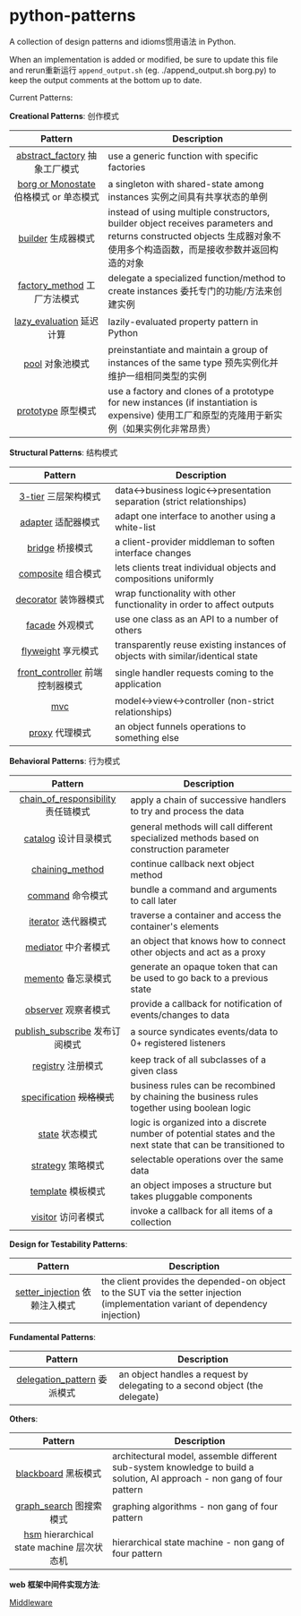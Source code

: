 python-patterns
===============

A collection of design patterns and idioms惯用语法 in Python.

When an implementation is added or modified, be sure to update this file and
rerun重新运行 `append_output.sh` (eg. ./append_output.sh borg.py) to keep the output
comments at the bottom up to date.

Current Patterns:     

__Creational Patterns__: 创作模式

| Pattern | Description |
|:-------:| ----------- |
| [abstract_factory](creational/abstract_factory.py) 抽象工厂模式 | use a generic function with specific factories |
| [borg or Monostate](creational/borg.py) 伯格模式 or 单态模式 | a singleton with shared-state among instances 实例之间具有共享状态的单例 |
| [builder](creational/builder.py) 生成器模式 | instead of using multiple constructors, builder object receives parameters and returns constructed objects 生成器对象不使用多个构造函数，而是接收参数并返回构造的对象 |
| [factory_method](creational/factory_method.py) 工厂方法模式 | delegate a specialized function/method to create instances 委托专门的功能/方法来创建实例 |
| [lazy_evaluation](creational/lazy_evaluation.py) 延迟计算 | lazily-evaluated property pattern in Python |
| [pool](creational/pool.py) 对象池模式 | preinstantiate and maintain a group of instances of the same type 预先实例化并维护一组相同类型的实例 |
| [prototype](creational/prototype.py) 原型模式 | use a factory and clones of a prototype for new instances (if instantiation is expensive) 使用工厂和原型的克隆用于新实例（如果实例化非常昂贵） |

__Structural Patterns__: 结构模式

| Pattern | Description |
|:-------:| ----------- |
| [3-tier](structural/3-tier.py) 三层架构模式 | data<->business logic<->presentation separation (strict relationships) |
| [adapter](structural/adapter.py) 适配器模式 | adapt one interface to another using a white-list |
| [bridge](structural/bridge.py) 桥接模式 | a client-provider middleman to soften interface changes |
| [composite](structural/composite.py) 组合模式 | lets clients treat individual objects and compositions uniformly |
| [decorator](structural/decorator.py) 装饰器模式 | wrap functionality with other functionality in order to affect outputs |
| [facade](structural/facade.py) 外观模式 | use one class as an API to a number of others |
| [flyweight](structural/flyweight.py) 享元模式 | transparently reuse existing instances of objects with similar/identical state |
| [front_controller](structural/front_controller.py) 前端控制器模式 | single handler requests coming to the application |
| [mvc](structural/mvc.py) | model<->view<->controller (non-strict relationships) |
| [proxy](structural/proxy.py) 代理模式 | an object funnels operations to something else |

__Behavioral Patterns__: 行为模式

| Pattern | Description |
|:-------:| ----------- |
| [chain_of_responsibility](behavioral/chain_of_responsibility.py) 责任链模式 | apply a chain of successive handlers to try and process the data |
| [catalog](behavioral/catalog.py) 设计目录模式 | general methods will call different specialized methods based on construction parameter |
| [chaining_method](behavioral/chaining_method.py) | continue callback next object method |
| [command](behavioral/command.py) 命令模式 | bundle a command and arguments to call later |
| [iterator](behavioral/iterator.py) 迭代器模式 | traverse a container and access the container's elements |
| [mediator](behavioral/mediator.py) 中介者模式 | an object that knows how to connect other objects and act as a proxy |
| [memento](behavioral/memento.py) 备忘录模式 | generate an opaque token that can be used to go back to a previous state |
| [observer](behavioral/observer.py) 观察者模式 | provide a callback for notification of events/changes to data |
| [publish_subscribe](behavioral/publish_subscribe.py) 发布订阅模式 | a source syndicates events/data to 0+ registered listeners |
| [registry](behavioral/registry.py) 注册模式 | keep track of all subclasses of a given class |
| [specification](behavioral/specification.py) ~~规格模式~~ |  business rules can be recombined by chaining the business rules together using boolean logic |
| [state](behavioral/state.py) 状态模式 | logic is organized into a discrete number of potential states and the next state that can be transitioned to |
| [strategy](behavioral/strategy.py) 策略模式 | selectable operations over the same data |
| [template](behavioral/template.py) 模板模式 | an object imposes a structure but takes pluggable components |
| [visitor](behavioral/visitor.py) 访问者模式 | invoke a callback for all items of a collection |

__Design for Testability Patterns__:

|                 Pattern                 | Description                                                  |
| :-------------------------------------: | ------------------------------------------------------------ |
| [setter_injection](./dft/) 依赖注入模式 | the client provides the depended-on object to the SUT via the setter injection (implementation variant of dependency injection) |

__Fundamental Patterns__:

|                           Pattern                            | Description                                                  |
| :----------------------------------------------------------: | ------------------------------------------------------------ |
| [delegation_pattern](fundamental/delegation_pattern.py) 委派模式 | an object handles a request by delegating to a second object (the delegate) |

__Others__:

| Pattern | Description |
|:-------:| ----------- |
| [blackboard](other/blackboard.py) 黑板模式 | architectural model, assemble different sub-system knowledge to build a solution, AI approach - non gang of four pattern |
| [graph_search](other/graph_search.py) 图搜索模式 | graphing algorithms - non gang of four pattern |
| [hsm](other/hsm/hsm.py) hierarchical state machine 层次状态机 | hierarchical state machine - non gang of four pattern |

__web  框架中间件实现方法__:

[Middleware](./middleware/)
